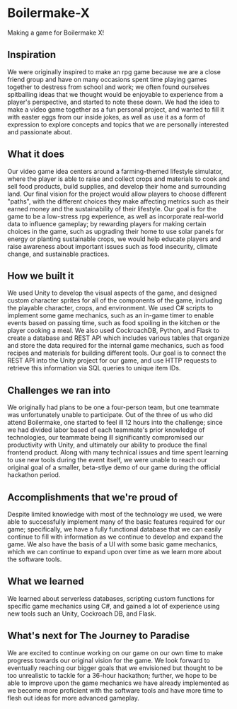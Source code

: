 # Boilermake-X
Making a game for Boilermake X!


## Inspiration
We were originally inspired to make an rpg game because we are a close friend group and have on many occasions spent time playing games together to destress from school and work; we often found ourselves spitballing ideas that we thought would be enjoyable to experience from a player's perspective, and started to note these down. We had the idea to make a video game together as a fun personal project, and wanted to fill it with easter eggs from our inside jokes, as well as use it as a form of expression to explore concepts and topics that we are personally interested and passionate about.

## What it does
Our video game idea centers around a farming-themed lifestyle simulator, where the player is able to raise and collect crops and materials to cook and sell food products, build supplies, and develop their home and surrounding land. Our final vision for the project would allow players to choose different "paths", with the different choices they make affecting metrics such as their earned money and the sustainability of their lifestyle. Our goal is for the game to be a low-stress rpg experience, as well as incorporate real-world data to influence gameplay; by rewarding players for making certain choices in the game, such as upgrading their home to use solar panels for energy or planting sustainable crops, we would help educate players and raise awareness about important issues such as food insecurity, climate change, and sustainable practices.

## How we built it
We used Unity to develop the visual aspects of the game, and designed custom character sprites for all of the components of the game, including the playable character, crops, and environment. We used C# scripts to implement some game mechanics, such as an in-game timer to enable events based on passing time, such as food spoiling in the kitchen or the player cooking a meal. We also used CockroachDB, Python, and Flask to create a database and REST API which includes various tables that organize and store the data required for the internal game mechanics, such as food recipes and materials for building different tools. Our goal is to connect the REST API into the Unity project for our game, and use HTTP requests to retrieve this information via SQL queries to unique item IDs.

## Challenges we ran into
We originally had plans to be one a four-person team, but one teammate was unfortunately unable to participate. Out of the three of us who did attend Boilermake, one started to feel ill 12 hours into the challenge; since we had divided labor based of each teammate's prior knowledge of technologies, our teammate being ill significantly compromised our productivity with Unity, and ultimately our ability to produce the final frontend product. Along with many technical issues and time spent learning to use new tools during the event itself, we were unable to reach our original goal of a smaller, beta-stlye demo of our game during the official hackathon period.

## Accomplishments that we're proud of
Despite limited knowledge with most of the technology we used, we were able to successfully implement many of the basic features required for our game; specifically, we have a fully functional database that we can easily continue to fill with information as we continue to develop and expand the game. We also have the basis of a UI with some basic game mechanics, which we can continue to expand upon over time as we learn more about the software tools.

## What we learned
We learned about serverless databases, scripting custom functions for specific game mechanics using C#, and gained a lot of experience using new tools such an Unity, Cockroach DB, and Flask.

## What's next for The Journey to Paradise
We are excited to continue working on our game on our own time to make progress towards our original vision for the game. We look forward to eventually reaching our bigger goals that we envisioned but thought to be too unrealistic to tackle for a 36-hour hackathon; further, we hope to be able to improve upon the game mechanics we have already implemented as we become more proficient with the software tools and have more time to flesh out ideas for more advanced gameplay.
